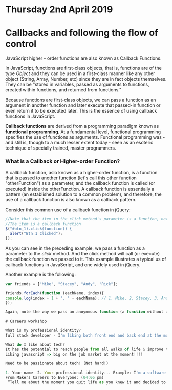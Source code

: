 # Thursday 2nd April 2019

# Callbacks and following the flow of control 

JavaScript higher - order functions are also known as Callback Functions. 

In JavaScript, functions are first-class objects, that is, functions are of the type *Object* and they can be used in a first-class manner like any other object (String, Array, Number, etc) since they are in fact objects themselves. They can be "stored in variables, passed as arguments to functions, created within functions, and returned from functions." 

Because functions are first-class objects, we can pass a function as an argument in another function and later execute that passed-in function or even return it to be executed later. This is the essence of using callback functions in JavaScript. 

**Callback functions** are derived from a programming paradigm known as **functional programming**. At a fundamental level, functional programming specifies the use of functions as arguments. Functional programming was - and still is, though to a much lesser extent today - seen as an esoteric technique of specially trained, master programmers. 

### What is a Callback or Higher-order Function?

A callback function, aslo known as a higher-order function, is a function that is passed to another function (let's call this other function "otherFunction") as a parameter, and the callback function is called (or executed) inside the otherFunction. A callback function is essentially a pattern (an established solution to a common problem), and therefore, the use of a callback function is also known as a callback pattern. 

Consider this common use of a callback function in jQuery: 

```js
//Note that the item in the click method's parameter is a function, not a variable.
//The item is a callback function
$("#btn_1).click(function() {
  alert("Btn 1 Clicked"); 
});
```

As you can see in the preceding example, we pass a function as a parameter to the *click* method. And the click method will call (or execute) the callback function we passed to it. This example illustrates a typical us of callback functions in JavaScript, and one widely used in jQuery. 

Another example is the following: 

```js 
var friends = ["Mike", "Stacey", "Andy", "Rick"]; 

friends.forEach(function (eachName, index){
console.log(index + 1 + ". " + eachName); // 1. Mike, 2. Stacey, 3. Andy, 4. Rick
}); 

Again, note the way we pass an anoynmous function (a function without a name) to the forEach method as a parameter. 

# Careers workshop

What is my professional identity? 
full stack developer - I'm liking both front end and back end at the moment. 

What do I like about tech? 
It has the potential to reach people from all walks of life & improve their lives
Liking javascript => big on the job market at the moment!!!! 

Need to be passionate about tech! (Not hard!) 

1. Your name  2. Your professional identity... Example: I'm a software engineer, software developer,  I'm a front-end / full-stack / back-end developer, python dev, Javascript dev, AI dev etc. etc.  3. Something I love about tech is... 
From Makers Careers to Everyone: (04:06 pm)
 “Tell me about the moment you quit life as you knew it and decided to join Makers” and then “What is is that you really want from this career change?


